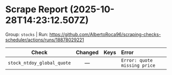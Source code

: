 # Scrape Report (2025-10-28T14:23:12.507Z)

Group: `stocks`  |  Run: https://github.com/AlbertoRoca96/scraping-checks-scheduler/actions/runs/18878029221

| Check | Changed | Keys | Error |
|---|:---:|:--|:--|
| `stock_ntdoy_global_quote` | — |  | `Error: quote missing price` |
